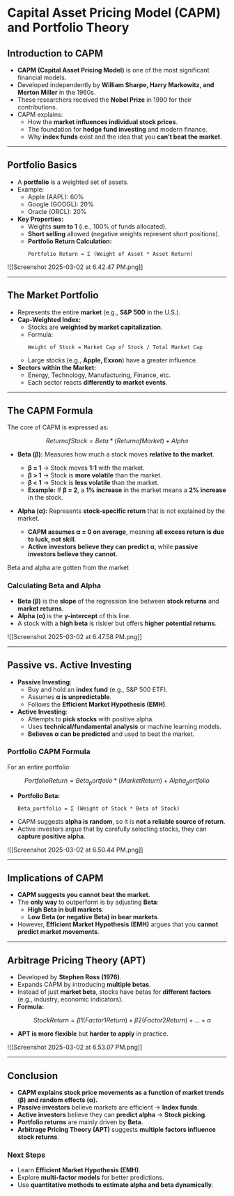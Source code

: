 # Capital Asset Pricing Model (CAPM) and Portfolio Theory

## **Introduction to CAPM**
- **CAPM (Capital Asset Pricing Model)** is one of the most significant financial models.
- Developed independently by **William Sharpe, Harry Markowitz, and Merton Miller** in the 1960s.
- These researchers received the **Nobel Prize** in 1990 for their contributions.
- CAPM explains:
  - How the **market influences individual stock prices**.
  - The foundation for **hedge fund investing** and modern finance.
  - Why **index funds** exist and the idea that you **can’t beat the market**.

---

## **Portfolio Basics**
- A **portfolio** is a weighted set of assets.
- Example:
  - Apple (AAPL): 60%
  - Google (GOOGL): 20%
  - Oracle (ORCL): 20%
- **Key Properties:**
  - Weights **sum to 1** (i.e., 100% of funds allocated).
  - **Short selling** allowed (negative weights represent short positions).
  - **Portfolio Return Calculation:**
    ```
    Portfolio Return = Σ (Weight of Asset * Asset Return)
    ```
![[Screenshot 2025-03-02 at 6.42.47 PM.png]]


---

## **The Market Portfolio**
- Represents the entire **market** (e.g., **S&P 500** in the U.S.).
- **Cap-Weighted Index:**
  - Stocks are **weighted by market capitalization**.
  - Formula:
    ```
    Weight of Stock = Market Cap of Stock / Total Market Cap
    ```
  - Large stocks (e.g., **Apple, Exxon**) have a greater influence.
- **Sectors within the Market:**
  - Energy, Technology, Manufacturing, Finance, etc.
  - Each sector reacts **differently to market events**.

---

## **The CAPM Formula**
The core of CAPM is expressed as:
```math
    Return of Stock = Beta * (Return of Market) + Alpha
```
- **Beta (β):** Measures how much a stock moves **relative to the market**.
  - **β = 1** → Stock moves **1:1** with the market.
  - **β > 1** → Stock is **more volatile** than the market.
  - **β < 1** → Stock is **less volatile** than the market.
  - **Example:** If **β = 2**, a **1% increase** in the market means a **2% increase** in the stock.

- **Alpha (α):** Represents **stock-specific return** that is not explained by the market.
  - **CAPM assumes α = 0 on average**, meaning **all excess return is due to luck, not skill**.
  - **Active investors believe they can predict α**, while **passive investors believe they cannot**.

Beta and alpha are gotten from the market
### **Calculating Beta and Alpha**
- **Beta (β)** is the **slope** of the regression line between **stock returns** and **market returns**.
- **Alpha (α)** is the **y-intercept** of this line.
- A stock with a **high beta** is riskier but offers **higher potential returns**.

![[Screenshot 2025-03-02 at 6.47.58 PM.png]]

---

## **Passive vs. Active Investing**
- **Passive Investing**:
  - Buy and hold an **index fund** (e.g., S&P 500 ETF).
  - Assumes **α is unpredictable**.
  - Follows the **Efficient Market Hypothesis (EMH)**.
- **Active Investing**:
  - Attempts to **pick stocks** with positive alpha.
  - Uses **technical/fundamental analysis** or machine learning models.
  - **Believes α can be predicted** and used to beat the market.

### **Portfolio CAPM Formula**
For an entire portfolio:
```math
    Portfolio Return = Beta_portfolio * (Market Return) + Alpha_portfolio
```
- **Portfolio Beta:**
  ```
  Beta_portfolio = Σ (Weight of Stock * Beta of Stock)
  ```
- CAPM suggests **alpha is random**, so it is **not a reliable source of return**.
- Active investors argue that by carefully selecting stocks, they can **capture positive alpha**.

![[Screenshot 2025-03-02 at 6.50.44 PM.png]]

---

## **Implications of CAPM**
- **CAPM suggests you cannot beat the market.**
- The **only way** to outperform is by adjusting **Beta**:
  - **High Beta in bull markets**.
  - **Low Beta (or negative Beta) in bear markets**.
- However, **Efficient Market Hypothesis (EMH)** argues that you **cannot predict market movements**.

---

## **Arbitrage Pricing Theory (APT)**
- Developed by **Stephen Ross (1976)**.
- Expands CAPM by introducing **multiple betas**.
- Instead of just **market beta**, stocks have betas for **different factors** (e.g., industry, economic indicators).
- **Formula:**
  ```math
  Stock Return = β1(Factor 1 Return) + β2(Factor 2 Return) + ... + α
  ```
- **APT is more flexible** but **harder to apply** in practice.

![[Screenshot 2025-03-02 at 6.53.07 PM.png]]


---

## **Conclusion**
- **CAPM explains stock price movements as a function of market trends (β) and random effects (α).**
- **Passive investors** believe markets are efficient → **Index funds**.
- **Active investors** believe they can **predict alpha** → **Stock picking**.
- **Portfolio returns** are mainly driven by **Beta**.
- **Arbitrage Pricing Theory (APT)** suggests **multiple factors influence stock returns**.

### **Next Steps**
- Learn **Efficient Market Hypothesis (EMH)**.
- Explore **multi-factor models** for better predictions.
- Use **quantitative methods to estimate alpha and beta dynamically**.


